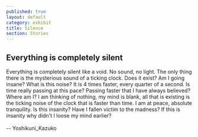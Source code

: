 ```yaml
---
published: true
layout: default
category: exhibit
title: Silence
section: Stories
---
```


## Everything is completely silent

Everything is completely silent like a void. No sound, no light. The only thing there is the mysterious sound of a ticking clock. Does it exist? Am I going insane? What is this noise? It is 4 times faster, every quarter of a second. Is time really passing at this pace? Passing faster that I have always believed? Where am I? I am thinking of nothing, my mind is blank, all that is existing is the ticking noise of the clock that is faster than time. I am at peace, absolute tranquility. Is this insanity? Have I fallen victim to the madness? If this is insanity why didn't I loose my mind earlier?
<br><br>
-- Yoshikuni_Kazuko

